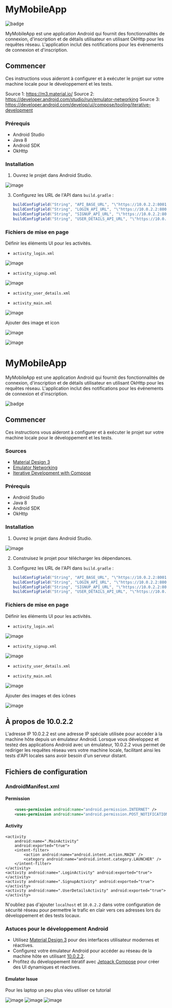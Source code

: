 # MyMobileApp
![badge](https://img.shields.io/badge/development-tips-brightgreen)

MyMobileApp est une application Android qui fournit des fonctionnalités de connexion, d'inscription et de détails utilisateur en utilisant OkHttp pour les requêtes réseau. L'application inclut des notifications pour les événements de connexion et d'inscription.

## Commencer

Ces instructions vous aideront à configurer et à exécuter le projet sur votre machine locale pour le développement et les tests.

Source 1: https://m3.material.io/
Source 2: https://developer.android.com/studio/run/emulator-networking
Source 3: https://developer.android.com/develop/ui/compose/tooling/iterative-development

### Prérequis

- Android Studio
- Java 8
- Android SDK
- OkHttp

### Installation

1. Ouvrez le projet dans Android Studio.

![image](https://github.com/user-attachments/assets/4238a27c-de15-4d42-89cf-6d9a862bfe9f)


3. Configurez les URL de l'API dans `build.gradle` :

   ```groovy
   buildConfigField("String", "API_BASE_URL", "\"https://10.0.2.2:8001/\"")
   buildConfigField("String", "LOGIN_API_URL", "\"https://10.0.2.2:8001/api/login\"")
   buildConfigField("String", "SIGNUP_API_URL", "\"https://10.0.2.2:8001/api/signup\"")
   buildConfigField("String", "USER_DETAILS_API_URL", "\"https://10.0.2.2:8001/api/user-details\"")
   ```

### Fichiers de mise en page

Définir les éléments UI pour les activités.

- `activity_login.xml`

![image](https://github.com/user-attachments/assets/4b6d350d-e930-46c3-aaff-2dc96b880af3)

- `activity_signup.xml`
  
![image](https://github.com/user-attachments/assets/cfbe07d8-378d-47c8-8a87-5bdf17b3c0fb)

- `activity_user_details.xml`

- `activity_main.xml`
  
![image](https://github.com/user-attachments/assets/bb7d550e-a64e-428b-8e7f-6cb44315d42a)

Ajouter des image et icon

![image](https://github.com/user-attachments/assets/383c353c-5ff0-4130-9371-a12f0576d306)


![image](https://github.com/user-attachments/assets/95ac6cb6-3490-4eda-b6e3-0514cca95506)


# MyMobileApp

MyMobileApp est une application Android qui fournit des fonctionnalités de connexion, d'inscription et de détails utilisateur en utilisant OkHttp pour les requêtes réseau. L'application inclut des notifications pour les événements de connexion et d'inscription.

![badge](https://img.shields.io/badge/version-1.0-brightgreen)

## Commencer

Ces instructions vous aideront à configurer et à exécuter le projet sur votre machine locale pour le développement et les tests.

### Sources

- [Material Design 3](https://m3.material.io/)
- [Emulator Networking](https://developer.android.com/studio/run/emulator-networking)
- [Iterative Development with Compose](https://developer.android.com/develop/ui/compose/tooling/iterative-development)

### Prérequis

- Android Studio
- Java 8
- Android SDK
- OkHttp

### Installation

1. Ouvrez le projet dans Android Studio.

![image](https://github.com/user-attachments/assets/4238a27c-de15-4d42-89cf-6d9a862bfe9f)

2. Construisez le projet pour télécharger les dépendances.

3. Configurez les URL de l'API dans `build.gradle` :

   ```groovy
   buildConfigField("String", "API_BASE_URL", "\"https://10.0.2.2:8001/\"")
   buildConfigField("String", "LOGIN_API_URL", "\"https://10.0.2.2:8001/api/login\"")
   buildConfigField("String", "SIGNUP_API_URL", "\"https://10.0.2.2:8001/api/signup\"")
   buildConfigField("String", "USER_DETAILS_API_URL", "\"https://10.0.2.2:8001/api/user-details\"")
   ```

### Fichiers de mise en page

Définir les éléments UI pour les activités.

- `activity_login.xml`

![image](https://github.com/user-attachments/assets/4b6d350d-e930-46c3-aaff-2dc96b880af3)

- `activity_signup.xml`
  
![image](https://github.com/user-attachments/assets/cfbe07d8-378d-47c8-8a87-5bdf17b3c0fb)

- `activity_user_details.xml`

- `activity_main.xml`
  
![image](https://github.com/user-attachments/assets/bb7d550e-a64e-428b-8e7f-6cb44315d42a)

Ajouter des images et des icônes

![image](https://github.com/user-attachments/assets/383c353c-5ff0-4130-9371-a12f0576d306)

## À propos de 10.0.2.2

L'adresse IP 10.0.2.2 est une adresse IP spéciale utilisée pour accéder à la machine hôte depuis un émulateur Android. Lorsque vous développez et testez des applications Android avec un émulateur, 10.0.2.2 vous permet de rediriger les requêtes réseau vers votre machine locale, facilitant ainsi les tests d'API locales sans avoir besoin d'un serveur distant.
## Fichiers de configuration

### AndroidManifest.xml

#### Permission

```xml
    <uses-permission android:name="android.permission.INTERNET" />
    <uses-permission android:name="android.permission.POST_NOTIFICATIONS" />
```

#### Activity

```
<activity
    android:name=".MainActivity"
    android:exported="true">
    <intent-filter>
        <action android:name="android.intent.action.MAIN" />
        <category android:name="android.intent.category.LAUNCHER" />
    </intent-filter>
</activity>
<activity android:name=".LoginActivity" android:exported="true">
</activity>
<activity android:name=".SignupActivity" android:exported="true">
</activity>
<activity android:name=".UserDetailsActivity" android:exported="true">
</activity>
```


N'oubliez pas d'ajouter `localhost` et `10.0.2.2` dans votre configuration de sécurité réseau pour permettre le trafic en clair vers ces adresses lors du développement et des tests locaux.

### Astuces pour le développement Android

- Utilisez [Material Design 3](https://m3.material.io/) pour des interfaces utilisateur modernes et réactives.
- Configurez votre émulateur Android pour accéder au réseau de la machine hôte en utilisant [10.0.2.2](https://developer.android.com/studio/run/emulator-networking).
- Profitez du développement itératif avec [Jetpack Compose](https://developer.android.com/develop/ui/compose/tooling/iterative-development) pour créer des UI dynamiques et réactives.

#### Emulator Issue

Pour les laptop un peu plus vieu utiliser ce tutorial

![image](https://github.com/user-attachments/assets/71cbdbf4-7dc2-4a1a-8445-26ff8a6b768e)
![image](https://github.com/user-attachments/assets/12324096-5ef5-4ed7-8c97-4c9d3e02b40c)
![image](https://github.com/user-attachments/assets/bc835fde-765f-434c-a812-06d01dd2a4c0)

